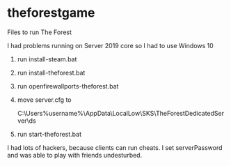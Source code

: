 # theforestgame

Files to run The Forest

I had problems running on Server 2019 core so I had to use Windows 10

1. run install-steam.bat

2. run install-theforest.bat 

3. run openfirewallports-theforest.bat

4. move server.cfg to 

    C:\Users\%username%\AppData\LocalLow\SKS\TheForestDedicatedServer\ds

5. run start-theforest.bat 

I had lots of hackers, because clients can run cheats. I set serverPassword and was able to play with friends undesturbed.
